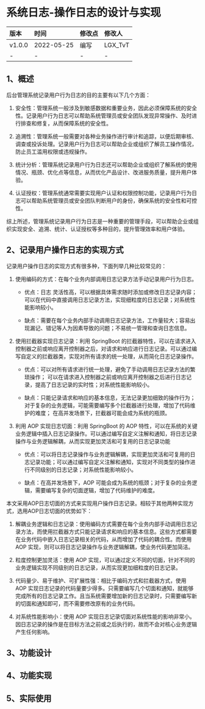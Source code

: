 # 系统日志-操作日志的设计与实现

| 版本   | 时间       | 修改点 | 修改人  |
| :----- | :--------- | :----- | :------ |
| v1.0.0 | 2022-05-25 | 编写   | LGX_TvT |
| -      | -          | -      | -       |



## 1、概述

后台管理系统记录用户行为日志的目的主要有以下几个方面：

1. 安全性：管理系统一般涉及到敏感数据和重要业务，因此必须保障系统的安全性。记录用户行为日志可以帮助系统管理员或安全团队发现异常操作、及时进行排查和修复，从而保障系统的安全性。

2. 追溯性：管理系统一般需要对各种业务操作进行审计和追踪，以便后期审核、调查或投诉处理。记录用户行为日志可以帮助企业或组织了解员工操作情况，防止员工滥用权限或违规操作。

3. 统计分析：管理系统记录用户行为日志还可以帮助企业或组织了解系统的使用情况、瓶颈、优化点等信息，从而优化产品设计、改进服务质量，提升用户体验。

4. 认证授权：管理系统通常需要实现用户认证和权限控制功能，记录用户行为日志可以帮助系统管理员或安全团队判断用户的身份，确保系统的安全性和可控性。


综上所述，管理系统记录用户行为日志是一种重要的管理手段，可以帮助企业或组织实现安全、追溯、统计、认证授权等多种目的，提升管理效率和用户体验。



## 2、记录用户操作日志的实现方式

记录用户操作日志的实现方式有很多种，下面列举几种比较常见的：

1. 使用编码的方式：在每个业务内部调用日志记录方法手动记录用户行为日志。

   - 优点：日志  灵活性高，可以根据具体需求随时添加或修改日志记录内容；可以在代码中直接调用日志记录方法，实现细粒度的日志记录；对系统性能影响较小。

   - 缺点：需要在每个业务内部手动调用日志记录方法，工作量较大；容易出现漏记、错记等人为因素导致的问题；不易统一管理和查询日志信息。

   

2. 使用拦截器实现日志记录：利用 SpringBoot 的拦截器特性，可以在请求进入控制器之前或响应离开控制器之后，对请求和响应进行日志记录。可以通过编写自定义的拦截器类，实现对所有请求的统一处理，从而简化日志记录操作。

   - 优点：可以对所有请求进行统一处理，避免了手动调用日志记录方法的繁琐操作； 可以在请求进入控制器之前或响应离开控制器之后进行日志记录，提高了日志记录的实时性；对系统性能影响较小。

   - 缺点：只能记录请求和响应的基本信息，无法记录更加细致的操作行为； 对于复杂的业务逻辑，可能需要编写多个拦截器进行处理，增加了代码维护的难度； 在高并发场景下，拦截器可能会成为系统的瓶颈。

   

3. 利用 AOP 实现日志切面：利用 SpringBoot 的 AOP 特性，可以在系统的关键业务逻辑中插入日志记录操作。可以通过编写自定义注解和通知，将日志记录操作与业务逻辑解耦，从而实现更加灵活和可复用的日志记录功能

   - 优点：可以将日志记录操作与业务逻辑解耦，实现更加灵活和可复用的日志记录功能；可以通过编写自定义注解和通知，实现对不同类型的操作进行不同级别的日志记录；对系统性能影响较小。

   - 缺点：在高并发场景下，AOP 可能会成为系统的瓶颈；对于复杂的业务逻辑，需要编写复杂的切面逻辑，增加了代码维护的难度。

   

本文采用AOP日志切面的方式来实现用户操作日志记录。相较于其他两种实现方式，选用AOP日志切面的优势如下：

1. 解耦业务逻辑和日志记录：使用编码方式需要在每个业务内部手动调用日志记录方法，而使用拦截器方式只能记录请求和响应的基本信息。这些方式都需要在业务代码中嵌入日志记录相关的代码，从而增加了代码的耦合性。而使用 AOP 实现，则可以将日志记录操作与业务逻辑解耦，使业务代码更加简洁。

2. 粒度控制更加灵活：使用 AOP 实现，可以通过定义不同的切面，针对不同的业务逻辑实现不同级别的日志记录，从而实现更加细粒度的日志记录。

3. 代码量少、易于维护、可扩展性强：相比于编码方式和拦截器方式，使用 AOP 实现日志记录的代码量要少得多。只需要编写几个切面和通知，就能够完成所有的日志记录工作。且当系统需要增加新的日志记录时，只需要编写新的切面和通知即可，而不需要修改原有的业务代码。

4. 对系统性能影响小：使用 AOP 实现日志记录切面对系统性能的影响非常小。因日志记录的操作是在目标方法之前或之后执行的，故而不会对核心业务逻辑产生任何影响。



## 3、功能设计





## 4、功能实现





## 5、实际使用
